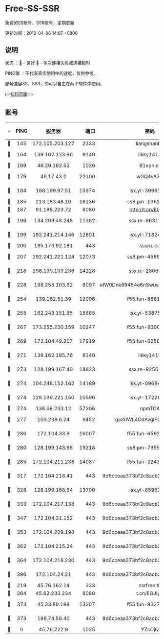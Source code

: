 # Free-SS-SSR

免费的SS账号、SSR账号，定期更新

更新时间：2019-04-08 14:07 +0800

## 说明

状态     ：🙂 - 良好 🙁 - 多次连接失败或连接超时

PING值   ：不代表真实使用中的速度，仅供参考。

账号兼容SS、SSR，你可以自由在两个软件中使用。

👉[扫码页面](https://liesauer.github.io/Free-SS-SSR/)👈

## 账号

|-|PING|服务器|端口|密码|加密方式|区域|
|:----:|:----:|:-----:|-----:|:----:|:----:|:----:|
|🙂|145|172.105.203.127|2333|liangshanbo|chacha20|JP|
|🙂|164|139.162.123.96|9140|likky1415|aes-256-cfb|JP|
|🙂|169|46.29.162.52|1026|91vpn.cf|rc4-md5|RU|
|🙂|179|46.17.43.2|22100|wGQ4vA7D|aes-256-gcm|RU|
|🙂|184|198.199.97.51|15974|isx.yt-39991423|aes-256-cfb|US|
|🙂|185|213.183.48.10|16136|ss8.pm-19627789|rc4-md5|RU|
|🙂|187|91.188.223.72|8080|http://t.cn/EGJIyrl|rc4-md5|RU|
|🙂|196|134.209.48.248|11362|ssx.re-96312869|aes-256-cfb|US|
|🙂|199|192.241.214.146|12801|isx.yt-71824298|aes-256-cfb|US|
|🙂|200|185.173.92.181|443|sssru.icu|rc4-md5|RU|
|🙂|207|192.241.221.124|12073|ss8.pm-45691802|aes-256-cfb|US|
|🙂|218|198.199.109.236|14228|ssx.re-28068094|aes-256-cfb|US|
|🙂|228|198.255.103.62|8097|eIW0Dnk69454e6nSwuspv9DmS201tQ0D|aes-256-cfb|US|
|🙂|254|139.162.51.39|12096|f55.fun-88617667|aes-256-cfb|SG|
|🙂|255|162.243.151.85|15685|isx.yt-53875045|aes-256-cfb|US|
|🙂|267|173.255.230.159|10247|f55.fun-83008054|aes-256-cfb|US|
|🙂|269|172.104.49.207|17919|f55.fun-02500708|aes-256-cfb|SG|
|🙂|271|139.162.185.76|9140|likky1415|aes-256-cfb|DE|
|🙂|273|128.199.167.40|18823|ssx.re-92562343|aes-256-cfb|SG|
|🙂|274|104.248.152.162|14189|isx.yt-09684732|aes-256-cfb|SG|
|🙂|274|128.199.221.150|10596|isx.yt-17228760|aes-256-cfb|SG|
|🙂|274|138.68.233.12|57206|npmTCK|rc4-md5|US|
|🙂|277|109.238.6.24|9452|rqa30WL4DdAvgIFG6Fs3znzTa|aes-256-cfb|FR|
|🙂|280|172.104.33.9|16007|f55.fun-65922710|aes-256-cfb|SG|
|🙂|280|128.199.143.68|19218|ss8.pm-73559472|aes-256-cfb|SG|
|🙂|285|172.104.211.238|14087|f55.fun-32438458|aes-256-cfb|US|
|🙂|317|172.104.218.41|443|9d6cceaa373bf2c8acb22e60b6a58be6|aes-256-cfb|US|
|🙂|328|128.199.168.84|13700|isx.yt-85963683|aes-256-cfb|SG|
|🙂|333|172.104.217.138|443|9d6cceaa373bf2c8acb22e60b6a58be6|aes-256-cfb|US|
|🙂|347|172.104.31.152|443|9d6cceaa373bf2c8acb22e60b6a58be6|aes-256-cfb|US|
|🙂|353|172.104.209.198|443|9d6cceaa373bf2c8acb22e60b6a58be6|aes-256-cfb|US|
|🙂|362|172.104.215.24|443|9d6cceaa373bf2c8acb22e60b6a58be6|aes-256-cfb|US|
|🙂|364|172.104.218.230|443|9d6cceaa373bf2c8acb22e60b6a58be6|aes-256-cfb|US|
|🙂|396|172.104.24.21|443|9d6cceaa373bf2c8acb22e60b6a58be6|aes-256-cfb|US|
|🙂|219|45.76.162.14|333|ssrfree.tk|rc4|SG|
|🙂|264|45.62.233.234|8080|t.cn/EGJIyrl|rc4-md5|CA|
|🙂|373|45.33.80.198|13207|f55.fun-93270323|aes-256-cfb|US|
|🙂|373|198.74.58.40|443|9d6cceaa373bf2c8acb22e60b6a58be6|aes-256-cfb|US|
|🙁|0|45.76.222.9|1025|YZcCjQ|rc4-md5|JP|
